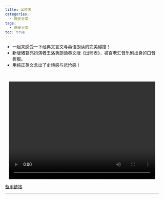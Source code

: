 ```yaml
---
title: 出师表
categories:
  - 晚安分享
tags:
  - 晚安分享
toc: true 
---
```



- 一起来感受一下经典文言文与英语朗读的完美碰撞！
- 新版诸葛亮扮演者王洛勇朗诵英文版《出师表》，被百老汇音乐剧出身的口音折服。  
- 用纯正英文念出了史诗感与悲怆感！


 

<p style="text-align:center">
   <video width="480" height="320" controls>
       <source src="/video/53.mp4">
   </video>
</p>
 <p><a href="/video/53.mp4">备用链接</a></p>
 
---





